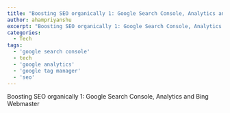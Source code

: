 ```yaml
---
title: "Boosting SEO organically 1: Google Search Console, Analytics and Bing Webmaster"
author: ahampriyanshu
excerpt: "Boosting SEO organically 1: Google Search Console, Analytics and Bing Webmaster"
categories:
  - Tech
tags:
  - 'google search console'
  - tech
  - 'google analytics'
  - 'google tag manager'
  - 'seo'
---
```


Boosting SEO organically 1: Google Search Console, Analytics and Bing Webmaster